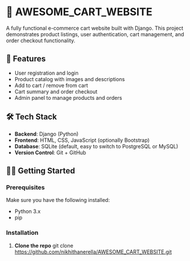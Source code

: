 # 🛒 AWESOME_CART_WEBSITE

A fully functional e-commerce cart website built with Django. This project demonstrates product listings, user authentication, cart management, and order checkout functionality.

## 🚀 Features

- User registration and login
- Product catalog with images and descriptions
- Add to cart / remove from cart
- Cart summary and order checkout
- Admin panel to manage products and orders

## 🛠️ Tech Stack

- **Backend**: Django (Python)
- **Frontend**: HTML, CSS, JavaScript (optionally Bootstrap)
- **Database**: SQLite (default, easy to switch to PostgreSQL or MySQL)
- **Version Control**: Git + GitHub

## 🧑‍💻 Getting Started

### Prerequisites

Make sure you have the following installed:

- Python 3.x
- pip

### Installation

1. **Clone the repo**
git clone https://github.com/nikhithanerella/AWESOME_CART_WEBSITE.git

